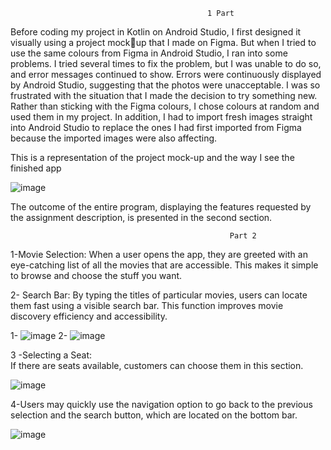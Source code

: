 
                                                1 Part


Before coding my project in Kotlin on Android Studio, I first designed it visually using a project mockup that I made on Figma. But when I tried to use the same colours from Figma in Android Studio, I 
ran into some problems. I tried several times to fix the problem, but I was unable to do so, and error 
messages continued to show. Errors were continuously displayed by Android Studio, suggesting that 
the photos were unacceptable.
I was so frustrated with the situation that I made the decision to try something new. Rather than 
sticking with the Figma colours, I chose colours at random and used them in my project. In addition, I 
had to import fresh images straight into Android Studio to replace the ones I had first imported from 
Figma because the imported images were also affecting.

This is a representation of the project mock-up and the way I see the finished app

![image](https://github.com/Pedro2Luz/71391Project/assets/144740418/2e208518-fadc-46f3-aa21-7561e5d3838a)




The outcome of the entire program, displaying the features requested by the assignment description, is presented in the second section.




                                                     Part 2



 
        
1-Movie Selection: When a user opens the app, they are greeted with an eye-catching list of all the movies that are accessible. This makes it simple to browse and choose the stuff you want.  
  
2- Search Bar: By typing the titles of particular movies, users can locate them fast using a visible search bar. This function improves movie discovery efficiency and accessibility.  
  
  
1-  ![image](https://github.com/Pedro2Luz/71391Project/assets/144740418/7e47c315-7b0d-4449-a5bb-1c352641c972)
 2- ![image](https://github.com/Pedro2Luz/71391Project/assets/144740418/d3e4dd81-05a7-4ba9-a478-ca06d79d2d7e)

3 -Selecting a Seat:  
If there are seats available, customers can choose them in this section.  


![image](https://github.com/Pedro2Luz/71391Project/assets/144740418/72f173c6-d9b8-428c-a453-60b26d5f20a6)

4-Users may quickly use the navigation option to go back to the previous selection and the search button, which are located on the bottom bar.  

![image](https://github.com/Pedro2Luz/71391Project/assets/144740418/238e3282-369c-41b5-bce7-da00537f2ac1)




                

                      
